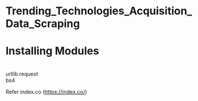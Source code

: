 # Trending_Technologies_Acquisition_Data_Scraping

# Installing Modules
<br>
urllib.request<br>
bs4<br>

Refer index.co (https://index.co/)
